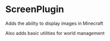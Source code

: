 # ScreenPlugin
 
Adds the ability to display images in Minecraft

Also adds basic utilities for world management
